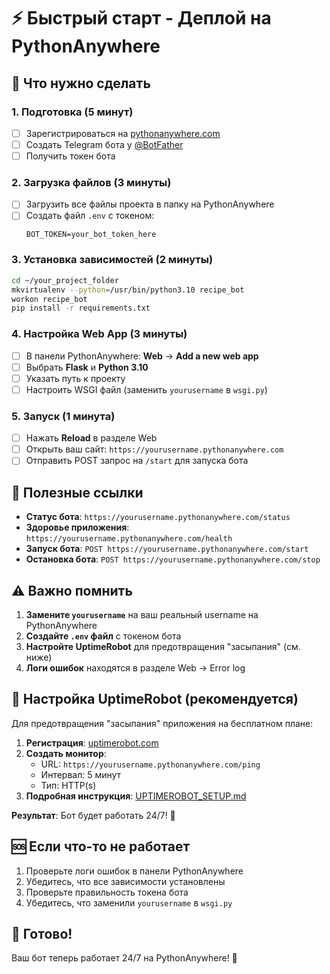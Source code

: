 # ⚡ Быстрый старт - Деплой на PythonAnywhere

## 🎯 Что нужно сделать

### 1. Подготовка (5 минут)
- [ ] Зарегистрироваться на [pythonanywhere.com](https://pythonanywhere.com)
- [ ] Создать Telegram бота у [@BotFather](https://t.me/BotFather)
- [ ] Получить токен бота

### 2. Загрузка файлов (3 минуты)
- [ ] Загрузить все файлы проекта в папку на PythonAnywhere
- [ ] Создать файл `.env` с токеном:
  ```
  BOT_TOKEN=your_bot_token_here
  ```

### 3. Установка зависимостей (2 минуты)
```bash
cd ~/your_project_folder
mkvirtualenv --python=/usr/bin/python3.10 recipe_bot
workon recipe_bot
pip install -r requirements.txt
```

### 4. Настройка Web App (3 минуты)
- [ ] В панели PythonAnywhere: **Web** → **Add a new web app**
- [ ] Выбрать **Flask** и **Python 3.10**
- [ ] Указать путь к проекту
- [ ] Настроить WSGI файл (заменить `yourusername` в `wsgi.py`)

### 5. Запуск (1 минута)
- [ ] Нажать **Reload** в разделе Web
- [ ] Открыть ваш сайт: `https://yourusername.pythonanywhere.com`
- [ ] Отправить POST запрос на `/start` для запуска бота

## 🔗 Полезные ссылки

- **Статус бота**: `https://yourusername.pythonanywhere.com/status`
- **Здоровье приложения**: `https://yourusername.pythonanywhere.com/health`
- **Запуск бота**: `POST https://yourusername.pythonanywhere.com/start`
- **Остановка бота**: `POST https://yourusername.pythonanywhere.com/stop`

## ⚠️ Важно помнить

1. **Замените `yourusername`** на ваш реальный username на PythonAnywhere
2. **Создайте `.env` файл** с токеном бота
3. **Настройте UptimeRobot** для предотвращения "засыпания" (см. ниже)
4. **Логи ошибок** находятся в разделе Web → Error log

## 🔔 Настройка UptimeRobot (рекомендуется)

Для предотвращения "засыпания" приложения на бесплатном плане:

1. **Регистрация**: [uptimerobot.com](https://uptimerobot.com)
2. **Создать монитор**:
   - URL: `https://yourusername.pythonanywhere.com/ping`
   - Интервал: 5 минут
   - Тип: HTTP(s)
3. **Подробная инструкция**: [UPTIMEROBOT_SETUP.md](UPTIMEROBOT_SETUP.md)

**Результат**: Бот будет работать 24/7! 🚀

## 🆘 Если что-то не работает

1. Проверьте логи ошибок в панели PythonAnywhere
2. Убедитесь, что все зависимости установлены
3. Проверьте правильность токена бота
4. Убедитесь, что заменили `yourusername` в `wsgi.py`

## 🎉 Готово!

Ваш бот теперь работает 24/7 на PythonAnywhere! 🚀
